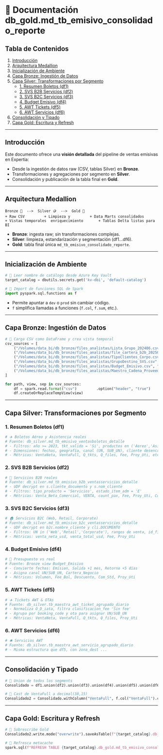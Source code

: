 # 📘 Documentación db_gold.md_tb_emisivo_consolidado_reporte

## Tabla de Contenidos
1. [Introducción](#introducción)
2. [Arquitectura Medallion](#arquitectura-medallion)
3. [Inicialización de Ambiente](#inicialización-de-ambiente)
4. [Capa Bronze: Ingestión de Datos](#capa-bronze-ingestión-de-datos)
5. [Capa Silver: Transformaciones por Segmento](#capa-silver-transformaciones-por-segmento)
   - [1. Resumen Boletos (df1)](#1-resumen-boletos-df1)
   - [2. SVS B2B Servicios (df2)](#2-svs-b2b-servicios-df2)
   - [3. SVS B2C Servicios (df3)](#3-svs-b2c-servicios-df3)
   - [4. Budget Emisivo (df4)](#4-budget-emisivo-df4)
   - [5. AWT Tickets (df5)](#5-awt-tickets-df5)
   - [6. AWT Servicios (df6)](#6-awt-servicios-df6)
6. [Consolidación y Tipado](#consolidación-y-tipado)
7. [Capa Gold: Escritura y Refresh](#capa-gold-escritura-y-refresh)

---

## Introducción
Este documento ofrece una **visión detallada** del pipeline de ventas emisivas en Expertia:
- Desde la ingestión de datos raw (CSV, tablas Silver) en **Bronze**.
- Transformaciones y agregaciones por segmento en **Silver**.
- Consolidación y publicación de la tabla final en **Gold**.

---

## Arquitectura Medallion

```text
Bronze 🥉  -->  Silver 🪙  -->  Gold 🥇
+ Raw CSV         + Limpieza y         + Data Marts consolidados
+ Vistas temporales  enriquecimiento       + Tablas Delta listas para BI
```
- **Bronze**: ingesta raw; sin transformaciones complejas.
- **Silver**: limpieza, estandarización y segmentación (df1…df6).
- **Gold**: tabla final única `md_tb_emisivo_consolidado_reporte`.

---

## Inicialización de Ambiente
```python
# 🔑 Leer nombre de catálogo desde Azure Key Vault
target_catalog = dbutils.secrets.get('kv-dbi', 'default-catalog')

# 🧰 Import de funciones SQL de Spark
import pyspark.sql.functions as f
```
- Permite apuntar a `dev` o `prod` sin cambiar código.
- `f` simplifica llamadas a funciones (`f.col`, `f.sum`, etc.).

---

## Capa Bronze: Ingestión de Datos
```python
# 📂 Carga CSV como DataFrame y crea vista temporal
csv_sources = [
    ("/Volumes/data_bi/db_bronze/files_analistas/Lista_Grupo_202406.csv", "dotacion_svs_202406", ","),
    ("/Volumes/data_bi/db_bronze/files_analistas/file_cartera_b2b_202502.csv", "file_cartera_b2b_202502", ","),
    ("/Volumes/data_bi/db_bronze/files_analistas/TipoClientes_Corpo.csv", "TipoClientes_Corpo", ","),
    ("/Volumes/data_bi/db_bronze/files_analistas/GrupoDestino_SVS.csv", "GrupoDestino_SVS", ","),
    ("/Volumes/data_bi/db_bronze/files_analistas/Budget_Emisivo.csv", "Budget_Emisivo", "|"),
    ("/Volumes/data_bi/db_bronze/files_analistas/Maestro_Cadena_Proveedor.csv", "Cadena_Proveedor", ",")
]

for path, view, sep in csv_sources:
    df = spark.read.format("csv")         .option("header", "true")         .option("sep", sep)         .option("inferSchema", "true")         .load(path)
    df.createOrReplaceTempView(view)
```

---

## Capa Silver: Transformaciones por Segmento

### 1. Resumen Boletos (df1)
```python
# ✈️ Boletos Aéreo y Asistencia reales
# Fuente: db_silver.md_tb_emisivo_ventasboletos_detalle
# - Filtros: año >= 2023, tkt_valido = 'Si', productos en ('Aereo','Asistencia'), ...
# - Dimensiones: fechas, geografía, canal (UN, SUB_UN), cliente desencriptado
# - Métricas: VentaNeta, VentaFull, Q_tkts, Q_files, Fee, Proy_Uti, etc.
```

### 2. SVS B2B Servicios (df2)
```python
# 🏢 Servicios B2B reales
# Fuente: db_silver.md_tb_emisivo_b2b_ventasservicios_detalle
# - UDF decrypt en s.cliente_documento y s.nom_cliente
# - Filtros: tipo_producto = 'Servicios', estado_item_adm = 'E'
# - Métricas: Venta_Neta_Comercial, VENTA, count_pax, Fee, Proy_Uti, Costo_os
```

### 3. SVS B2C Servicios (df3)
```python
# 🏠 Servicios B2C (Web, Retail, Corporate)
# Fuente: db_silver.md_tb_emisivo_b2c_ventasservicios_detalle
# - UDF decrypt en b2c.nombre_cliente y cli.DOCUMENTO
# - Filtros: UN in ('Web','Retail','Corporate'), rangos de venta, id_file excluidos
# - Métricas: venta_neta_usd, venta_total_usd, Fee, Proy_Uti
```

### 4. Budget Emisivo (df4)
```python
# 💸 Presupuesto vs real
# Fuente: Bronze view Budget_Emisivo
# - Convierte fechas: Emision, Salida +1 mes, Retorno +5 días
# - Asigna canal UN/SUB_UN, Cartera_Negocio
# - Métricas: Volumen, Fee_Bol, Descuento, Com_Std, Proy_Uti
```

### 5. AWT Tickets (df5)
```python
# ✈️ Tickets AWT & OTAs
# Fuente: db_silver.tb_maestra_awt_ticket_agrupado_diario
# - Normaliza O_D_iata, filtra clasificacion_fee 'Sin fee'
# - Agrupa por booking_code y ota para asignar UN/SUB_UN
# - Métricas: VentaNeta, VentaFull, Q_tkts, Q_files, Proy_Uti
```

### 6. AWT Servicios (df6)
```python
# 🛎️ Servicios AWT
# Fuente: db_silver.tb_maestra_awt_servicio_agrupado_diario
# - Misma estructura que df5, con zona_dest ...
```

---

## Consolidación y Tipado
```python
# 🔗 Union de todos los segments
Consolidado = df1.union(df2).union(df3).union(df4).union(df5).union(df6)

# 💎 Cast de VentaFull a decimal(38,15)
Consolidado2 = Consolidado.withColumn("VentaFull", f.col("VentaFull").cast("decimal(38,15)"))
```

---

## Capa Gold: Escritura y Refresh
```python
# 💾 Sobrescribe Gold
Consolidado2.write.mode("overwrite").saveAsTable(f"{target_catalog}.db_gold.md_tb_emisivo_consolidado_reporte")

# 🔄 Refresca metacache
spark.sql(f"REFRESH TABLE {target_catalog}.db_gold.md_tb_emisivo_consolidado_reporte")
```
